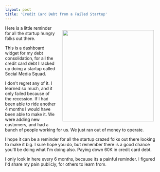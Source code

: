 ```yaml
---
layout: post
title: 'Credit Card Debt from a Failed Startup'
---
```

<img style="padding: 15px;" src="http://kinlane-productions.s3.amazonaws.com/startup-credit-card-payments.png" alt="" width="300" align="right" />Here is a little reminder for all the startup hungry folks out there.<p></p>
This is a dashboard widget for my debt consolidation, for all the credit card debt I racked up doing a startup called Social Media Squad.<p></p>
I don't regret any of it. I learned so much, and it only failed because of the recession. If I had been able to ride another 4 months I would have been able to make it. We were adding new customers, and had a bunch of people working for us. We just ran out of money to operate.<p></p>
I hope it can be a reminder for all the startup crazed folks out there looking to make it big. I sure hope you do, but remember there is a good chance you'll be doing what I'm doing also. Paying down 60K in credit card debt.<p></p>
I only look in here every 6 months, because its a painful reminder. I figured I'd share my pain publicly, for others to learn from.

